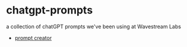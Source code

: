 # chatgpt-prompts

a collection of chatGPT prompts we've been using at Wavestream Labs

- [prompt creator](prompt-creator.md)

